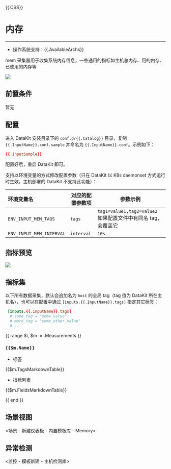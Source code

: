 {{.CSS}}
# 内存
---

- 操作系统支持：{{.AvailableArchs}}

mem 采集器用于收集系统内存信息，一些通用的指标如主机总内存、用的内存、已使用的内存等  

![](imgs/input-mem-1.png)

## 前置条件

暂无

## 配置

进入 DataKit 安装目录下的 `conf.d/{{.Catalog}}` 目录，复制 `{{.InputName}}.conf.sample` 并命名为 `{{.InputName}}.conf`。示例如下：

```toml
{{.InputSample}}
```

配置好后，重启 DataKit 即可。

支持以环境变量的方式修改配置参数（只在 DataKit 以 K8s daemonset 方式运行时生效，主机部署的 DataKit 不支持此功能）：

| 环境变量名               | 对应的配置参数项 | 参数示例                                                     |
| :---                     | ---              | ---                                                          |
| `ENV_INPUT_MEM_TAGS`     | `tags`           | `tag1=value1,tag2=value2` 如果配置文件中有同名 tag，会覆盖它 |
| `ENV_INPUT_MEM_INTERVAL` | `interval`       | `10s`                                                        |

## 指标预览

![](imgs/input-mem-3.png)

## 指标集

以下所有数据采集，默认会追加名为 `host` 的全局 tag（tag 值为 DataKit 所在主机名），也可以在配置中通过 `[inputs.{{.InputName}}.tags]` 指定其它标签：

``` toml
 [inputs.{{.InputName}}.tags]
  # some_tag = "some_value"
  # more_tag = "some_other_value"
  # ...
```

{{ range $i, $m := .Measurements }}

### `{{$m.Name}}`

-  标签

{{$m.TagsMarkdownTable}}

- 指标列表

{{$m.FieldsMarkdownTable}}

{{ end }}

## 场景视图

<场景 - 新建仪表板 - 内置模板库 - Memory>

## 异常检测

<监控 - 模板新建 - 主机检测库>
